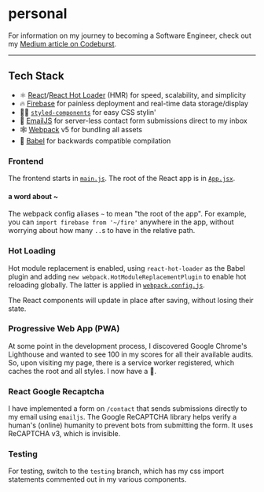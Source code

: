 # personal

For information on my journey to becoming a Software Engineer, check out my
[Medium article on Codeburst].

---

## Tech Stack

- ⚛️ [React]/[React Hot Loader] (HMR) for speed, scalability, and simplicity
- 🔥 [Firebase] for painless deployment and real-time data storage/display
- 💅🏾 [`styled-components`] for easy CSS stylin'
- 📧 [EmailJS] for server-less contact form submissions direct to my inbox
- 🕸 [Webpack] v5 for bundling all assets
- 🤖 [Babel] for backwards compatible compilation

### Frontend

The frontend starts in [`main.js`]. The root of the React app is in [`App.jsx`].

#### a word about ~

The webpack config aliases `~` to mean "the root of the app". For example, you
can `import firebase from '~/fire'` anywhere in the app, without worrying about
how many `..`s to have in the relative path.

### Hot Loading

Hot module replacement is enabled, using `react-hot-loader` as the Babel plugin
and adding `new webpack.HotModuleReplacementPlugin` to enable hot reloading
globally. The latter is applied in [`webpack.config.js`].

The React components will update in place after saving, without losing their
state.

### Progressive Web App (PWA)

At some point in the development process, I discovered Google Chrome's
Lighthouse and wanted to see 100 in my scores for all their available audits.
So, upon visiting my page, there is a service worker registered, which caches
the root and all styles. I now have a :100:.

### React Google Recaptcha

I have implemented a form on `/contact` that sends submissions directly to my
email using `emailjs`. The Google ReCAPTCHA library helps verify a human's
(online) humanity to prevent bots from submitting the form. It uses ReCAPTCHA
v3, which is invisible.

### Testing

For testing, switch to the `testing` branch, which has my css import statements
commented out in my various components.

[medium article on codeburst]:
  https://codeburst.io/five-ways-becoming-a-software-engineer-made-me-a-wizard-de1060fc04d4
[react]: https://reactjs.org/
[react hot loader]: https://github.com/gaearon/react-hot-loader
[firebase]: https://firebase.google.com/
[`styled-components`]: https://styled-components.com/
[emailjs]: https://www.emailjs.com/
[webpack]: https://webpack.js.org/
[babel]: https://babeljs.io/
[`main.js`]: main.js
[`app.jsx`]: client/App.jsx
[`webpack.config.js`]: webpack.config.js
